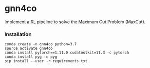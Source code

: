 # gnn4co


Implement a RL pipeline to solve the Maximum Cut Problem (MaxCut).

### Installation
```shell
conda create -n gnn4co python=3.7
source activate gnn4co
conda install pytorch==1.11.0 cudatoolkit=11.3 -c pytorch
conda install pyg -c pyg
pip install --user -r requirements.txt
```